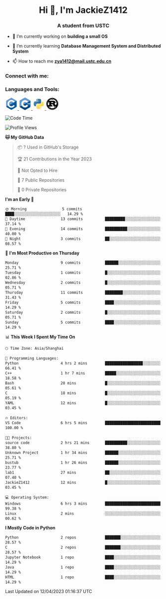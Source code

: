 <h1 align="center">Hi 👋, I'm JackieZ1412</h1>
<h3 align="center">A student from USTC</h3>

- 🔭 I’m currently working on **building a small OS**

- 🌱 I’m currently learning **Database Management System and Distributed System**

- 📫 How to reach me **zya1412@mail.ustc.edu.cn**

<h3 align="left">Connect with me:</h3>
<p align="left">
</p>

<h3 align="left">Languages and Tools:</h3>
<p align="left"> <a href="https://www.cprogramming.com/" target="_blank" rel="noreferrer"> <img src="https://raw.githubusercontent.com/devicons/devicon/master/icons/c/c-original.svg" alt="c" width="40" height="40"/> </a> <a href="https://www.w3schools.com/cpp/" target="_blank" rel="noreferrer"> <img src="https://raw.githubusercontent.com/devicons/devicon/master/icons/cplusplus/cplusplus-original.svg" alt="cplusplus" width="40" height="40"/> </a> <a href="https://www.python.org" target="_blank" rel="noreferrer"> <img src="https://raw.githubusercontent.com/devicons/devicon/master/icons/python/python-original.svg" alt="python" width="40" height="40"/> </a> <a href="https://www.rust-lang.org" target="_blank" rel="noreferrer"> <img src="https://raw.githubusercontent.com/devicons/devicon/master/icons/rust/rust-plain.svg" alt="rust" width="40" height="40"/> </a> </p>



<!--START_SECTION:waka-->
![Code Time](http://img.shields.io/badge/Code%20Time-311%20hrs%2051%20mins-blue)

![Profile Views](http://img.shields.io/badge/Profile%20Views-0-blue)

**🐱 My GitHub Data** 

> 📦 ? Used in GitHub's Storage 
 > 
> 🏆 21 Contributions in the Year 2023
 > 
> 🚫 Not Opted to Hire
 > 
> 📜 7 Public Repositories 
 > 
> 🔑 0 Private Repositories 
 > 
**I'm an Early 🐤** 

```text
🌞 Morning                5 commits           ████░░░░░░░░░░░░░░░░░░░░░   14.29 % 
🌆 Daytime                13 commits          █████████░░░░░░░░░░░░░░░░   37.14 % 
🌃 Evening                14 commits          ██████████░░░░░░░░░░░░░░░   40.00 % 
🌙 Night                  3 commits           ██░░░░░░░░░░░░░░░░░░░░░░░   08.57 % 
```
📅 **I'm Most Productive on Thursday** 

```text
Monday                   9 commits           ██████░░░░░░░░░░░░░░░░░░░   25.71 % 
Tuesday                  1 commits           █░░░░░░░░░░░░░░░░░░░░░░░░   02.86 % 
Wednesday                2 commits           █░░░░░░░░░░░░░░░░░░░░░░░░   05.71 % 
Thursday                 11 commits          ████████░░░░░░░░░░░░░░░░░   31.43 % 
Friday                   5 commits           ████░░░░░░░░░░░░░░░░░░░░░   14.29 % 
Saturday                 2 commits           █░░░░░░░░░░░░░░░░░░░░░░░░   05.71 % 
Sunday                   5 commits           ████░░░░░░░░░░░░░░░░░░░░░   14.29 % 
```


📊 **This Week I Spent My Time On** 

```text
🕑︎ Time Zone: Asia/Shanghai

💬 Programming Languages: 
Python                   4 hrs 2 mins        █████████████████░░░░░░░░   66.41 % 
C++                      1 hr 7 mins         █████░░░░░░░░░░░░░░░░░░░░   18.58 % 
Bash                     20 mins             █░░░░░░░░░░░░░░░░░░░░░░░░   05.61 % 
C                        18 mins             █░░░░░░░░░░░░░░░░░░░░░░░░   05.19 % 
YAML                     12 mins             █░░░░░░░░░░░░░░░░░░░░░░░░   03.45 % 

🔥 Editors: 
VS Code                  6 hrs 5 mins        █████████████████████████   100.00 % 

🐱‍💻 Projects: 
source code              2 hrs 21 mins       ██████████░░░░░░░░░░░░░░░   38.80 % 
Unknown Project          1 hr 34 mins        ██████░░░░░░░░░░░░░░░░░░░   25.71 % 
bustub                   1 hr 26 mins        ██████░░░░░░░░░░░░░░░░░░░   23.77 % 
lab1                     27 mins             ██░░░░░░░░░░░░░░░░░░░░░░░   07.40 % 
JackieZ1412              12 mins             █░░░░░░░░░░░░░░░░░░░░░░░░   03.45 % 

💻 Operating System: 
Windows                  6 hrs 3 mins        █████████████████████████   99.38 % 
Linux                    2 mins              ░░░░░░░░░░░░░░░░░░░░░░░░░   00.62 % 
```

**I Mostly Code in Python** 

```text
Python                   2 repos             ███████░░░░░░░░░░░░░░░░░░   28.57 % 
C                        2 repos             ███████░░░░░░░░░░░░░░░░░░   28.57 % 
Jupyter Notebook         1 repo              ████░░░░░░░░░░░░░░░░░░░░░   14.29 % 
Java                     1 repo              ████░░░░░░░░░░░░░░░░░░░░░   14.29 % 
HTML                     1 repo              ████░░░░░░░░░░░░░░░░░░░░░   14.29 % 
```




 Last Updated on 12/04/2023 01:16:37 UTC
<!--END_SECTION:waka-->
